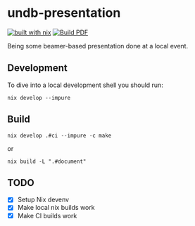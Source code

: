# undb-presentation

[![built with nix](https://builtwithnix.org/badge.svg)](https://builtwithnix.org)
[![Build PDF](https://github.com/schonfinkel/undb-presentation/actions/workflows/build.yml/badge.svg)](https://github.com/schonfinkel/undb-presentation/actions/workflows/build.yml)

Being some beamer-based presentation done at a local event.

## Development

To dive into a local development shell you should run:

```shell
nix develop --impure
```

## Build

```shell
nix develop .#ci --impure -c make
```
or
```shell
nix build -L ".#document"  
```

## TODO

- [x] Setup Nix devenv
- [x] Make local nix builds work
- [x] Make CI builds work
